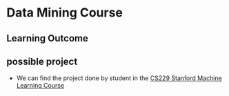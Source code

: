 # Data Mining Course

## Learning Outcome

## possible project 
- We can find the project done by student in the [CS229 Stanford Machine Learning Course][1]


  [1]: http://cs229.stanford.edu/
